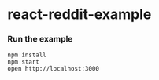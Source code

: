 react-reddit-example
=====================

### Run the example

```
npm install
npm start
open http://localhost:3000
```
